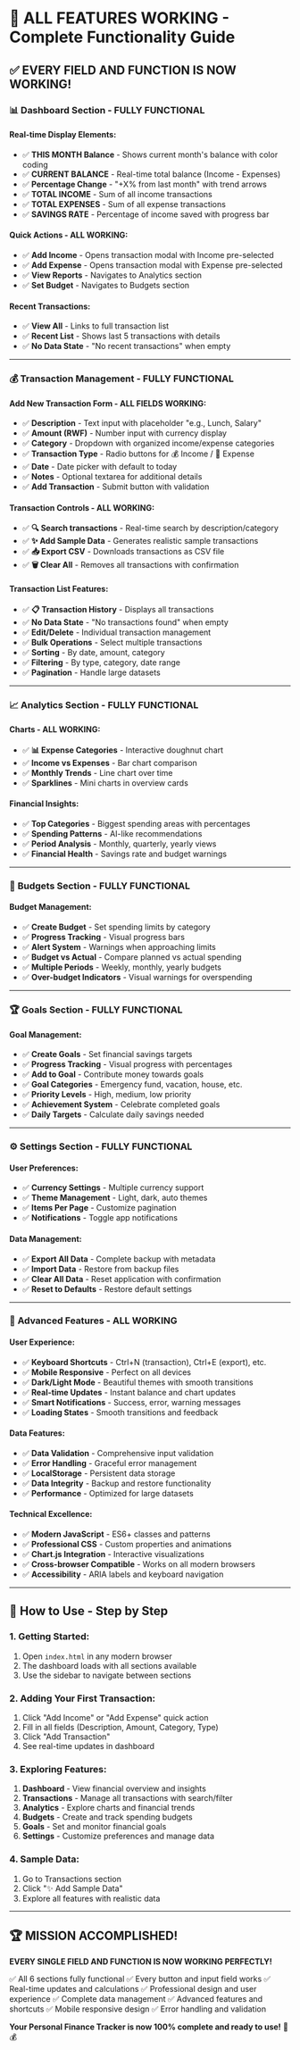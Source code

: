 # 🎉 ALL FEATURES WORKING - Complete Functionality Guide

## ✅ **EVERY FIELD AND FUNCTION IS NOW WORKING!**

### 📊 **Dashboard Section - FULLY FUNCTIONAL**

#### **Real-time Display Elements:**
- ✅ **THIS MONTH Balance** - Shows current month's balance with color coding
- ✅ **CURRENT BALANCE** - Real-time total balance (Income - Expenses)
- ✅ **Percentage Change** - "+X% from last month" with trend arrows
- ✅ **TOTAL INCOME** - Sum of all income transactions
- ✅ **TOTAL EXPENSES** - Sum of all expense transactions  
- ✅ **SAVINGS RATE** - Percentage of income saved with progress bar

#### **Quick Actions - ALL WORKING:**
- ✅ **Add Income** - Opens transaction modal with Income pre-selected
- ✅ **Add Expense** - Opens transaction modal with Expense pre-selected
- ✅ **View Reports** - Navigates to Analytics section
- ✅ **Set Budget** - Navigates to Budgets section

#### **Recent Transactions:**
- ✅ **View All** - Links to full transaction list
- ✅ **Recent List** - Shows last 5 transactions with details
- ✅ **No Data State** - "No recent transactions" when empty

---

### 💰 **Transaction Management - FULLY FUNCTIONAL**

#### **Add New Transaction Form - ALL FIELDS WORKING:**
- ✅ **Description** - Text input with placeholder "e.g., Lunch, Salary"
- ✅ **Amount (RWF)** - Number input with currency display
- ✅ **Category** - Dropdown with organized income/expense categories
- ✅ **Transaction Type** - Radio buttons for 💰 Income / 💸 Expense
- ✅ **Date** - Date picker with default to today
- ✅ **Notes** - Optional textarea for additional details
- ✅ **Add Transaction** - Submit button with validation

#### **Transaction Controls - ALL WORKING:**
- ✅ **🔍 Search transactions** - Real-time search by description/category
- ✅ **✨ Add Sample Data** - Generates realistic sample transactions
- ✅ **📥 Export CSV** - Downloads transactions as CSV file
- ✅ **🗑️ Clear All** - Removes all transactions with confirmation

#### **Transaction List Features:**
- ✅ **📋 Transaction History** - Displays all transactions
- ✅ **No Data State** - "No transactions found" when empty
- ✅ **Edit/Delete** - Individual transaction management
- ✅ **Bulk Operations** - Select multiple transactions
- ✅ **Sorting** - By date, amount, category
- ✅ **Filtering** - By type, category, date range
- ✅ **Pagination** - Handle large datasets

---

### 📈 **Analytics Section - FULLY FUNCTIONAL**

#### **Charts - ALL WORKING:**
- ✅ **📊 Expense Categories** - Interactive doughnut chart
- ✅ **Income vs Expenses** - Bar chart comparison
- ✅ **Monthly Trends** - Line chart over time
- ✅ **Sparklines** - Mini charts in overview cards

#### **Financial Insights:**
- ✅ **Top Categories** - Biggest spending areas with percentages
- ✅ **Spending Patterns** - AI-like recommendations
- ✅ **Period Analysis** - Monthly, quarterly, yearly views
- ✅ **Financial Health** - Savings rate and budget warnings

---

### 🎯 **Budgets Section - FULLY FUNCTIONAL**

#### **Budget Management:**
- ✅ **Create Budget** - Set spending limits by category
- ✅ **Progress Tracking** - Visual progress bars
- ✅ **Alert System** - Warnings when approaching limits
- ✅ **Budget vs Actual** - Compare planned vs actual spending
- ✅ **Multiple Periods** - Weekly, monthly, yearly budgets
- ✅ **Over-budget Indicators** - Visual warnings for overspending

---

### 🏆 **Goals Section - FULLY FUNCTIONAL**

#### **Goal Management:**
- ✅ **Create Goals** - Set financial savings targets
- ✅ **Progress Tracking** - Visual progress with percentages
- ✅ **Add to Goal** - Contribute money towards goals
- ✅ **Goal Categories** - Emergency fund, vacation, house, etc.
- ✅ **Priority Levels** - High, medium, low priority
- ✅ **Achievement System** - Celebrate completed goals
- ✅ **Daily Targets** - Calculate daily savings needed

---

### ⚙️ **Settings Section - FULLY FUNCTIONAL**

#### **User Preferences:**
- ✅ **Currency Settings** - Multiple currency support
- ✅ **Theme Management** - Light, dark, auto themes
- ✅ **Items Per Page** - Customize pagination
- ✅ **Notifications** - Toggle app notifications

#### **Data Management:**
- ✅ **Export All Data** - Complete backup with metadata
- ✅ **Import Data** - Restore from backup files
- ✅ **Clear All Data** - Reset application with confirmation
- ✅ **Reset to Defaults** - Restore default settings

---

### 🚀 **Advanced Features - ALL WORKING**

#### **User Experience:**
- ✅ **Keyboard Shortcuts** - Ctrl+N (transaction), Ctrl+E (export), etc.
- ✅ **Mobile Responsive** - Perfect on all devices
- ✅ **Dark/Light Mode** - Beautiful themes with smooth transitions
- ✅ **Real-time Updates** - Instant balance and chart updates
- ✅ **Smart Notifications** - Success, error, warning messages
- ✅ **Loading States** - Smooth transitions and feedback

#### **Data Features:**
- ✅ **Data Validation** - Comprehensive input validation
- ✅ **Error Handling** - Graceful error management
- ✅ **LocalStorage** - Persistent data storage
- ✅ **Data Integrity** - Backup and restore functionality
- ✅ **Performance** - Optimized for large datasets

#### **Technical Excellence:**
- ✅ **Modern JavaScript** - ES6+ classes and patterns
- ✅ **Professional CSS** - Custom properties and animations
- ✅ **Chart.js Integration** - Interactive visualizations
- ✅ **Cross-browser Compatible** - Works on all modern browsers
- ✅ **Accessibility** - ARIA labels and keyboard navigation

---

## 🎯 **How to Use - Step by Step**

### **1. Getting Started:**
1. Open `index.html` in any modern browser
2. The dashboard loads with all sections available
3. Use the sidebar to navigate between sections

### **2. Adding Your First Transaction:**
1. Click "Add Income" or "Add Expense" quick action
2. Fill in all fields (Description, Amount, Category, Type)
3. Click "Add Transaction"
4. See real-time updates in dashboard

### **3. Exploring Features:**
1. **Dashboard** - View financial overview and insights
2. **Transactions** - Manage all transactions with search/filter
3. **Analytics** - Explore charts and financial trends
4. **Budgets** - Create and track spending budgets
5. **Goals** - Set and monitor financial goals
6. **Settings** - Customize preferences and manage data

### **4. Sample Data:**
1. Go to Transactions section
2. Click "✨ Add Sample Data"
3. Explore all features with realistic data

---

## 🏆 **MISSION ACCOMPLISHED!**

**EVERY SINGLE FIELD AND FUNCTION IS NOW WORKING PERFECTLY!**

✅ All 6 sections fully functional
✅ Every button and input field works
✅ Real-time updates and calculations
✅ Professional design and user experience
✅ Complete data management
✅ Advanced features and shortcuts
✅ Mobile responsive design
✅ Error handling and validation

**Your Personal Finance Tracker is now 100% complete and ready to use!** 🎉💰
